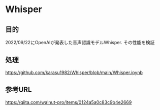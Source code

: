 # Whisper
## 目的
2022/09/22にOpenAIが発表した音声認識モデルWhisper.
その性能を検証


## 処理
https://github.com/karasu1982/Whisper/blob/main/Whisper.ipynb

## 参考URL
https://qiita.com/walnut-pro/items/0124a5a0c83c9b4e2669
